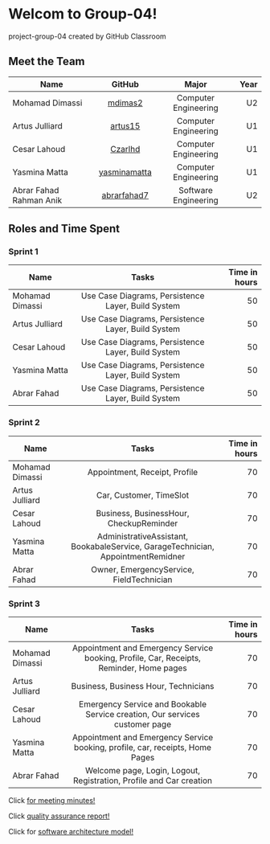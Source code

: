 # Welcom to Group-04!
project-group-04 created by GitHub Classroom

## Meet the Team

| Name            | GitHub         | Major                | Year |
| ----------------|:--------------:|:--------------------:|-----:|  
| Mohamad Dimassi | [mdimas2]      | Computer Engineering |  U2  |
| Artus Julliard  | [artus15]      | Computer Engineering |  U1  |
| Cesar Lahoud    | [Czarlhd]      | Computer Engineering |  U1  |
| Yasmina Matta   | [yasminamatta] | Computer Engineering |  U1  |
| Abrar Fahad Rahman Anik | [abrarfahad7]   | Software Engineering |  U2  |


[mdimas2]:https://github.com/mdimas2
[artus15]:https://github.com/artus15
[Czarlhd]:https://github.com/Czarlhd
[yasminamatta]:https://github.com/yasminamatta
[abrarfahad7]: https://github.com/abrarfahad7

## Roles and Time Spent
### Sprint 1

| Name            | Tasks                                   | Time in hours |
| --------------- |:------------------------------------------------:|-----:|  
| Mohamad Dimassi | Use Case Diagrams, Persistence Layer, Build System | 50 |
| Artus Julliard  | Use Case Diagrams, Persistence Layer, Build System | 50 |
| Cesar Lahoud    | Use Case Diagrams, Persistence Layer, Build System | 50 |
| Yasmina Matta   | Use Case Diagrams, Persistence Layer, Build System | 50 |
| Abrar Fahad     | Use Case Diagrams, Persistence Layer, Build System | 50 |

### Sprint 2
| Name            | Tasks                                                                 | Time in hours |
| --------------- |:--------------------------------------------------------------------------------:|---:|  
| Mohamad Dimassi | Appointment, Receipt, Profile                                                    | 70 |
| Artus Julliard  | Car, Customer, TimeSlot                                                          | 70 |
| Cesar Lahoud    | Business, BusinessHour, CheckupReminder                                          | 70 |
| Yasmina Matta   | AdministrativeAssistant, BookabaleService, GarageTechnician, AppointmentRemidner | 70 |
| Abrar Fahad     | Owner, EmergencyService, FieldTechnician                              | 70 |

### Sprint 3
| Name            | Tasks                                                                 | Time in hours |
| --------------- |:--------------------------------------------------------------------------------:|---:|  
| Mohamad Dimassi | Appointment and Emergency Service booking, Profile, Car, Receipts, Reminder, Home pages | 70 |
| Artus Julliard  | Business, Business Hour, Technicians                                             | 70 |
| Cesar Lahoud    | Emergency Service and Bookable Service creation, Our services customer page      | 70 |
| Yasmina Matta   | Appointment and Emergency Service booking, profile, car, receipts, Home Pages    | 70 |
| Abrar Fahad     | Welcome page, Login, Logout, Registration, Profile and Car creation              | 70 |


Click [for meeting minutes!]

[for meeting minutes!]:https://github.com/McGill-ECSE321-Winter2021/project-group-04/wiki/Minute-Reference


[quality assurance report!]:https://github.com/McGill-ECSE321-Winter2021/project-group-04/wiki/Software-Quality-Assurance-Plan

Click [quality assurance report!]

[software architecture model!]:https://github.com/McGill-ECSE321-Winter2021/project-group-04/blob/main/Images/Architecture%20Model.jpg
Click for [software architecture model!]

